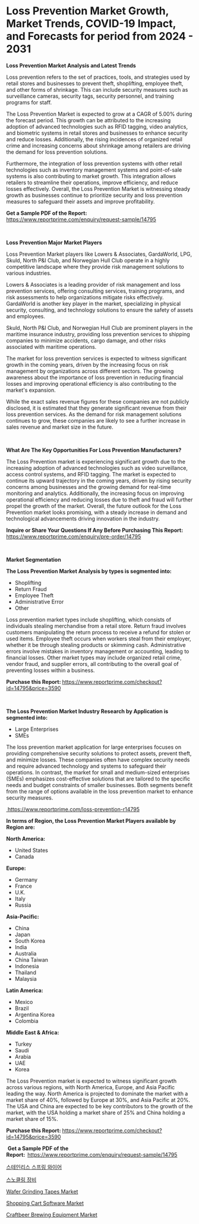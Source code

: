 <p><h1>Loss Prevention Market Growth, Market Trends, COVID-19 Impact, and Forecasts for period from 2024 - 2031</h1></p><p><strong>Loss Prevention Market Analysis and Latest Trends</strong></p>
<p><p>Loss prevention refers to the set of practices, tools, and strategies used by retail stores and businesses to prevent theft, shoplifting, employee theft, and other forms of shrinkage. This can include security measures such as surveillance cameras, security tags, security personnel, and training programs for staff.</p><p>The Loss Prevention Market is expected to grow at a CAGR of 5.00% during the forecast period. This growth can be attributed to the increasing adoption of advanced technologies such as RFID tagging, video analytics, and biometric systems in retail stores and businesses to enhance security and reduce losses. Additionally, the rising incidences of organized retail crime and increasing concerns about shrinkage among retailers are driving the demand for loss prevention solutions.</p><p>Furthermore, the integration of loss prevention systems with other retail technologies such as inventory management systems and point-of-sale systems is also contributing to market growth. This integration allows retailers to streamline their operations, improve efficiency, and reduce losses effectively. Overall, the Loss Prevention Market is witnessing steady growth as businesses continue to prioritize security and loss prevention measures to safeguard their assets and improve profitability.</p></p>
<p><strong>Get a Sample PDF of the Report:&nbsp;</strong> <a href="https://www.reportprime.com/enquiry/request-sample/14795">https://www.reportprime.com/enquiry/request-sample/14795</a></p>
<p>&nbsp;</p>
<p><strong>Loss Prevention Major Market Players</strong></p>
<p><p>Loss Prevention Market players like Lowers & Associates, GardaWorld, LPG, Skuld, North P&I Club, and Norwegian Hull Club operate in a highly competitive landscape where they provide risk management solutions to various industries.</p><p>Lowers & Associates is a leading provider of risk management and loss prevention services, offering consulting services, training programs, and risk assessments to help organizations mitigate risks effectively. GardaWorld is another key player in the market, specializing in physical security, consulting, and technology solutions to ensure the safety of assets and employees.</p><p>Skuld, North P&I Club, and Norwegian Hull Club are prominent players in the maritime insurance industry, providing loss prevention services to shipping companies to minimize accidents, cargo damage, and other risks associated with maritime operations.</p><p>The market for loss prevention services is expected to witness significant growth in the coming years, driven by the increasing focus on risk management by organizations across different sectors. The growing awareness about the importance of loss prevention in reducing financial losses and improving operational efficiency is also contributing to the market's expansion.</p><p>While the exact sales revenue figures for these companies are not publicly disclosed, it is estimated that they generate significant revenue from their loss prevention services. As the demand for risk management solutions continues to grow, these companies are likely to see a further increase in sales revenue and market size in the future.</p></p>
<p>&nbsp;</p>
<p><strong>What Are The Key Opportunities For Loss Prevention Manufacturers?</strong></p>
<p><p>The Loss Prevention market is experiencing significant growth due to the increasing adoption of advanced technologies such as video surveillance, access control systems, and RFID tagging. The market is expected to continue its upward trajectory in the coming years, driven by rising security concerns among businesses and the growing demand for real-time monitoring and analytics. Additionally, the increasing focus on improving operational efficiency and reducing losses due to theft and fraud will further propel the growth of the market. Overall, the future outlook for the Loss Prevention market looks promising, with a steady increase in demand and technological advancements driving innovation in the industry.</p></p>
<p><strong>Inquire or Share Your Questions If Any Before Purchasing This Report:</strong> <a href="https://www.reportprime.com/enquiry/pre-order/14795">https://www.reportprime.com/enquiry/pre-order/14795</a></p>
<p>&nbsp;</p>
<p><strong>Market Segmentation</strong></p>
<p><strong>The Loss Prevention Market Analysis by types is segmented into:</strong></p>
<p><ul><li>Shoplifting</li><li>Return Fraud</li><li>Employee Theft</li><li>Administrative Error</li><li>Other</li></ul></p>
<p><p>Loss prevention market types include shoplifting, which consists of individuals stealing merchandise from a retail store. Return fraud involves customers manipulating the return process to receive a refund for stolen or used items. Employee theft occurs when workers steal from their employer, whether it be through stealing products or skimming cash. Administrative errors involve mistakes in inventory management or accounting, leading to financial losses. Other market types may include organized retail crime, vendor fraud, and supplier errors, all contributing to the overall goal of preventing losses within a business.</p></p>
<p><strong>Purchase this Report:&nbsp;</strong><a href="https://www.reportprime.com/checkout?id=14795&price=3590">https://www.reportprime.com/checkout?id=14795&price=3590</a></p>
<p>&nbsp;</p>
<p><strong>The Loss Prevention Market Industry Research by Application is segmented into:</strong></p>
<p><ul><li>Large Enterprises</li><li>SMEs</li></ul></p>
<p><p>The loss prevention market application for large enterprises focuses on providing comprehensive security solutions to protect assets, prevent theft, and minimize losses. These companies often have complex security needs and require advanced technology and systems to safeguard their operations. In contrast, the market for small and medium-sized enterprises (SMEs) emphasizes cost-effective solutions that are tailored to the specific needs and budget constraints of smaller businesses. Both segments benefit from the range of options available in the loss prevention market to enhance security measures.</p></p>
<p><a href="https://www.reportprime.com/loss-prevention-r14795">&nbsp;https://www.reportprime.com/loss-prevention-r14795</a></p>
<p><strong>In terms of Region, the Loss Prevention Market Players available by Region are:</strong></p>
<p>
    <p> <strong> North America: </strong>
        <ul>
            <li>United States</li>
            <li>Canada</li>
        </ul>
        </p> 
    <p> <strong> Europe: </strong>
        <ul>
            <li>Germany</li>
            <li>France</li>
            <li>U.K.</li>
            <li>Italy</li>
            <li>Russia</li>
        </ul>
        </p> 
    <p> <strong> Asia-Pacific: </strong>
        <ul>
            <li>China</li>
            <li>Japan</li>
            <li>South Korea</li>
            <li>India</li>
            <li>Australia</li>
            <li>China Taiwan</li>
            <li>Indonesia</li>
            <li>Thailand</li>
            <li>Malaysia</li>
        </ul>
        </p> 
    <p> <strong> Latin America: </strong>
        <ul>
            <li>Mexico</li>
            <li>Brazil</li>
            <li>Argentina Korea</li>
            <li>Colombia</li>
        </ul>
        </p> 
    <p> <strong> Middle East & Africa: </strong>
        <ul>
            <li>Turkey</li>
            <li>Saudi</li>
            <li>Arabia</li>
            <li>UAE</li>
            <li>Korea</li>
        </ul>
    </p>
    </p>
<p><p>The Loss Prevention market is expected to witness significant growth across various regions, with North America, Europe, and Asia Pacific leading the way. North America is projected to dominate the market with a market share of 40%, followed by Europe at 30%, and Asia Pacific at 20%. The USA and China are expected to be key contributors to the growth of the market, with the USA holding a market share of 25% and China holding a market share of 15%.</p></p>
<p><strong>Purchase this Report: </strong><a href="https://www.reportprime.com/checkout?id=14795&price=3590">https://www.reportprime.com/checkout?id=14795&price=3590</a></p>
<p>&nbsp;<strong>Get a Sample PDF of the Report:&nbsp;&nbsp;</strong><a href="https://www.reportprime.com/enquiry/request-sample/14795">https://www.reportprime.com/enquiry/request-sample/14795</a></p>
<p><strong></strong></p>
<p><p><a href="https://medium.com/@deonnorh89/%EA%B8%80%EB%A1%9C%EB%B2%8C-%EC%8A%A4%ED%85%8C%EC%9D%B8%EB%A0%88%EC%8A%A4-%EC%8A%A4%ED%8B%B8-%EC%8A%A4%ED%94%84%EB%A7%81-%EC%99%80%EC%9D%B4%EC%96%B4-%EC%8B%9C%EC%9E%A5-%EC%A0%9C%ED%92%88-%EC%9C%A0%ED%98%95-316%EC%9C%A0%ED%98%95-304%EC%9C%A0%ED%98%95-%EA%B8%B0%ED%83%80-%EC%B5%9C%EC%A2%85-%EC%82%AC%EC%9A%A9%EC%9E%90-%EB%B0%8F-%EC%A7%80%EC%97%AD%EC%97%90-%EC%B4%88%EC%A0%90%EC%9D%84-%EB%A7%9E%EC%B6%98-%EB%B6%84%EC%84%9D-%EB%B0%8F-%EC%98%88%EC%B8%A1-2024%EB%85%84-2031%EB%85%84-a9e3446a9558">스테인리스 스프링 와이어</a></p><p><a href="https://medium.com/@deonnorh89/%EA%B8%80%EB%A1%9C%EB%B2%8C-%EC%8A%A4%EB%85%B8%ED%81%B4%EB%A7%81-%EC%9E%A5%EB%B9%84-%EC%8B%9C%EC%9E%A5-%EA%B7%9C%EB%AA%A8%EB%8A%94-%EC%97%B0%ED%8F%89%EA%B7%A0-6-9-%EC%9D%98-%EC%84%B1%EC%9E%A5%EB%A5%A0%EC%9D%84-%EA%B8%B0%EB%8C%80%ED%95%98%EA%B3%A0-%EC%9E%88%EC%9C%BC%EB%A9%B0-%EC%9D%B4-%EB%B3%B4%EA%B3%A0%EC%84%9C%EB%8A%94-2024%EB%85%84%EB%B6%80%ED%84%B0-2031%EB%85%84%EA%B9%8C%EC%A7%80%EC%9D%98-%EC%8B%9C%EC%9E%A5-%EC%84%B1%EC%9E%A5-%ED%8A%B8%EB%A0%8C%EB%93%9C-%EA%B8%B0%ED%9A%8C-%EB%B0%8F-%EC%98%88%EC%B8%A1%EC%9D%84-%EB%8B%A4%EB%A3%B9%EB%8B%88%EB%8B%A4-3399f3413c0e">스노클링 장비</a></p><p><a href="https://medium.com/@jackiegrady1910/exploring-wafer-grinding-tapes-market-dynamics-global-trends-and-future-growth-prospects-2024-bac5bb55fd73">Wafer Grinding Tapes Market</a></p><p><a href="https://github.com/bmorecock/Market-Research-Report-List-4/blob/main/shopping-cart-software-market.md">Shopping Cart Software Market</a></p><p><a href="https://www.linkedin.com/pulse/global-craftbeer-brewing-equipment-market-opportunities-forecast-exjhc">Craftbeer Brewing Equipment Market</a></p></p>